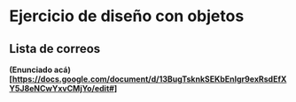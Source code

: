 # Ejercicio de diseño con objetos

## Lista de correos

**(Enunciado acá)[https://docs.google.com/document/d/13BugTsknkSEKbEnIgr9exRsdEfXY5J8eNCwYxvCMjYo/edit#]**
